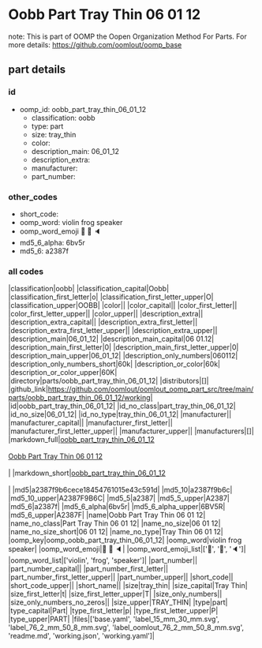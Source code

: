 # Oobb Part Tray Thin 06 01 12  

note: This is part of OOMP the Oopen Organization Method For Parts. For more details: https://github.com/oomlout/oomp_base

##  part details





### id
* oomp_id: oobb_part_tray_thin_06_01_12
  * classification: oobb
  * type: part
  * size: tray_thin
  * color: 
  * description_main: 06_01_12
  * description_extra: 
  * manufacturer: 
  * part_number: 

### other_codes
* short_code: 
* oomp_word: violin frog speaker
* oomp_word_emoji :violin: :frog: :speaker:
* md5_6_alpha: 6bv5r
* md5_6: a2387f

### all codes 
|classification|oobb|
|classification_capital|Oobb|
|classification_first_letter|o|
|classification_first_letter_upper|O|
|classification_upper|OOBB|
|color||
|color_capital||
|color_first_letter||
|color_first_letter_upper||
|color_upper||
|description_extra||
|description_extra_capital||
|description_extra_first_letter||
|description_extra_first_letter_upper||
|description_extra_upper||
|description_main|06_01_12|
|description_main_capital|06 01.12|
|description_main_first_letter|0|
|description_main_first_letter_upper|0|
|description_main_upper|06_01_12|
|description_only_numbers|060112|
|description_only_numbers_short|60k|
|description_or_color|60k|
|description_or_color_upper|60K|
|directory|parts/oobb_part_tray_thin_06_01_12|
|distributors|[]|
|github_link|https://github.com/oomlout/oomlout_oomp_part_src/tree/main/parts/oobb_part_tray_thin_06_01_12/working|
|id|oobb_part_tray_thin_06_01_12|
|id_no_class|part_tray_thin_06_01_12|
|id_no_size|06_01_12|
|id_no_type|tray_thin_06_01_12|
|manufacturer||
|manufacturer_capital||
|manufacturer_first_letter||
|manufacturer_first_letter_upper||
|manufacturer_upper||
|manufacturers|[]|
|markdown_full|[oobb_part_tray_thin_06_01_12](https://github.com/oomlout/oomlout_oomp_part_src/tree/main/parts/oobb_part_tray_thin_06_01_12/working)<br>[](https://github.com/oomlout/oomlout_oomp_part_src/tree/main/parts/oobb_part_tray_thin_06_01_12/working)<br>[Oobb Part Tray Thin 06 01 12](https://github.com/oomlout/oomlout_oomp_part_src/tree/main/parts/oobb_part_tray_thin_06_01_12/working)<br><br>|
|markdown_short|[oobb_part_tray_thin_06_01_12](https://github.com/oomlout/oomlout_oomp_part_src/tree/main/parts/oobb_part_tray_thin_06_01_12/working)<br><br>|
|md5|a2387f9b6cece18454761015e43c591d|
|md5_10|a2387f9b6c|
|md5_10_upper|A2387F9B6C|
|md5_5|a2387|
|md5_5_upper|A2387|
|md5_6|a2387f|
|md5_6_alpha|6bv5r|
|md5_6_alpha_upper|6BV5R|
|md5_6_upper|A2387F|
|name|Oobb Part Tray Thin 06 01 12|
|name_no_class|Part Tray Thin 06 01 12|
|name_no_size|06 01 12|
|name_no_size_short|06 01 12|
|name_no_type|Tray Thin 06 01 12|
|oomp_key|oomp_oobb_part_tray_thin_06_01_12|
|oomp_word|violin frog speaker|
|oomp_word_emoji|:violin: :frog: :speaker:|
|oomp_word_emoji_list|[':violin:', ':frog:', ':speaker:']|
|oomp_word_list|['violin', 'frog', 'speaker']|
|part_number||
|part_number_capital||
|part_number_first_letter||
|part_number_first_letter_upper||
|part_number_upper||
|short_code||
|short_code_upper||
|short_name||
|size|tray_thin|
|size_capital|Tray Thin|
|size_first_letter|t|
|size_first_letter_upper|T|
|size_only_numbers||
|size_only_numbers_no_zeros||
|size_upper|TRAY_THIN|
|type|part|
|type_capital|Part|
|type_first_letter|p|
|type_first_letter_upper|P|
|type_upper|PART|
|files|['base.yaml', 'label_15_mm_30_mm.svg', 'label_76_2_mm_50_8_mm.svg', 'label_oomlout_76_2_mm_50_8_mm.svg', 'readme.md', 'working.json', 'working.yaml']|
